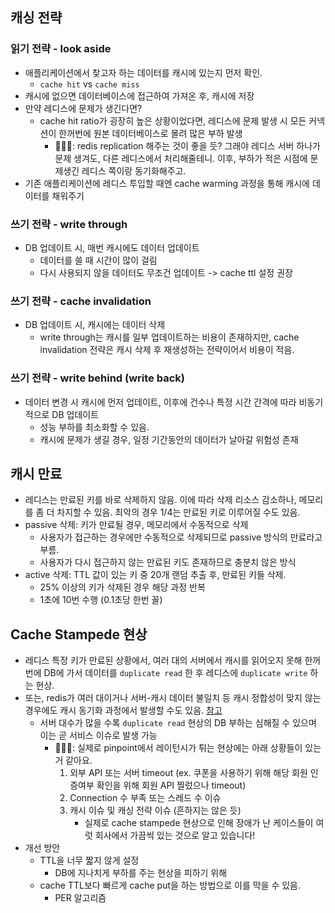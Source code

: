 ## 캐싱 전략
### 읽기 전략 - look aside
- 애플리케이션에서 찾고자 하는 데이터를 캐시에 있는지 먼저 확인.
  - `cache hit` vs `cache miss`
- 캐시에 없으면 데이터베이스에 접근하여 가져온 후, 캐시에 저장
- 만약 레디스에 문제가 생긴다면?
  - cache hit ratio가 굉장히 높은 상황이었다면, 레디스에 문제 발생 시 모든 커넥션이 한꺼번에 원본 데이터베이스로 몰려 많은 부하 발생
    - 🙋🏻‍♂️: redis replication 해주는 것이 좋을 듯? 그래야 레디스 서버 하나가 문제 생겨도, 다른 레디스에서 처리해줄테니. 이후, 부하가 적은 시점에 문제생긴 레디스 쪽이랑 동기화해주고.
- 기존 애플리케이션에 레디스 투입할 때엔 cache warming 과정을 통해 캐시에 데이터를 채워주기

  
### 쓰기 전략 - write through
- DB 업데이트 시, 매번 캐시에도 데이터 업데이트
  - 데이터를 쓸 때 시간이 많이 걸림 
  - 다시 사용되지 않을 데이터도 무조건 업데이트 -> cache ttl 설정 권장 

### 쓰기 전략 - cache invalidation
- DB 업데이트 시, 캐시에는 데이터 삭제
  - write through는 캐시를 일부 업데이트하는 비용이 존재하지만, cache invalidation 전략은 캐시 삭제 후 재생성하는 전략이어서 비용이 적음.

### 쓰기 전략 - write behind (write back)
- 데이터 변경 시 캐시에 먼저 업데이트, 이후에 건수나 특정 시간 간격에 따라 비동기적으로 DB 업데이트
  - 성능 부하를 최소화할 수 있음.
  - 캐시에 문제가 생길 경우, 일정 기간동안의 데이터가 날아갈 위험성 존재 

## 캐시 만료
- 레디스는 만료된 키를 바로 삭제하지 않음. 이에 따라 삭제 리소스 감소하나, 메모리를 좀 더 차지할 수 있음. 최악의 경우 1/4는 만료된 키로 이루어질 수도 있음.
- passive 삭제: 키가 만료될 경우, 메모리에서 수동적으로 삭제
  - 사용자가 접근하는 경우에만 수동적으로 삭제되므로 passive 방식의 만료라고 부름.
  - 사용자가 다시 접근하지 않는 만료된 키도 존재하므로 충분치 않은 방식 
- active 삭제: TTL 값이 있는 키 중 20개 랜덤 추출 후, 만료된 키들 삭제.
  - 25% 이상의 키가 삭제된 경우 해당 과정 반복
  - 1초에 10번 수행 (0.1초당 한번 꼴)
 
## Cache Stampede 현상
- 레디스 특정 키가 만료된 상황에서, 여러 대의 서버에서 캐시를 읽어오지 못해 한꺼번에 DB에 가서 데이터를 `duplicate read` 한 후 레디스에 `duplicate write` 하는 현상.
- 또는, redis가 여러 대이거나 서버-캐시 데이터 불일치 등 캐시 정합성이 맞지 않는 경우에도 캐시 동기화 과정에서 발생할 수도 있음. [참고](https://www.thetechplatform.com/post/how-to-prevent-cache-stampede-thundering-herd-problems)
  - 서버 대수가 많을 수록 `duplicate read` 현상의 DB 부하는 심해질 수 있으며 이는 곧 서비스 이슈로 발생 가능
    - 🙋🏻‍♂️: 실제로 pinpoint에서 레이턴시가 튀는 현상에는 아래 상황들이 있는 거 같아요.
      1. 외부 API 또는 서버 timeout (ex. 쿠폰을 사용하기 위해 해당 회원 인증여부 확인을 위해 회원 API 찔렀으나 timeout)
      2. Connection 수 부족 또는 스레드 수 이슈
      3. 캐시 이슈 및 캐싱 전략 이슈 (흔하지는 않은 듯)
          - 실제로 cache stampede 현상으로 인해 장애가 난 케이스들이 여럿 회사에서 가끔씩 있는 것으로 알고 있습니다!      
- 개선 방안
  - TTL을 너무 짧지 않게 설정
    - DB에 지나치게 부하를 주는 현상을 피하기 위해
  - cache TTL보다 빠르게 cache put을 하는 방법으로 이를 막을 수 있음.
    - PER 알고리즘    
